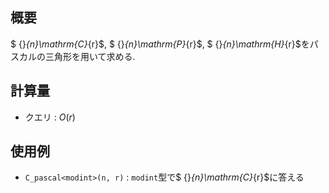 ## 概要

$ {}_{n}\mathrm{C}_{r}$, $ {}_{n}\mathrm{P}_{r}$, $ {}_{n}\mathrm{H}_{r}$をパスカルの三角形を用いて求める.

## 計算量

* クエリ : $O(r)$

## 使用例

* `C_pascal<modint>(n, r)` : `modint`型で$ {}_{n}\mathrm{C}_{r}$に答える
